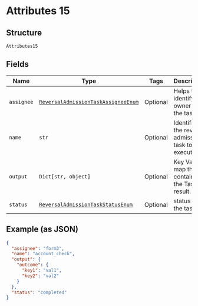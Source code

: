 
# Attributes 15

## Structure

`Attributes15`

## Fields

| Name | Type | Tags | Description |
|  --- | --- | --- | --- |
| `assignee` | [`ReversalAdmissionTaskAssigneeEnum`](../../doc/models/reversal-admission-task-assignee-enum.md) | Optional | Helps to identify the owner of the task |
| `name` | `str` | Optional | Identifies the reversal admission task to be executed |
| `output` | `Dict[str, object]` | Optional | Key Value map that contains the Task result. |
| `status` | [`ReversalAdmissionTaskStatusEnum`](../../doc/models/reversal-admission-task-status-enum.md) | Optional | status of the task |

## Example (as JSON)

```json
{
  "assignee": "form3",
  "name": "account_check",
  "output": {
    "outcome": {
      "key1": "val1",
      "key2": "val2"
    }
  },
  "status": "completed"
}
```

